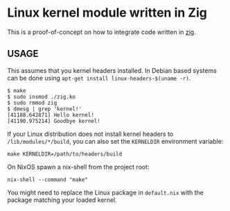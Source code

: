 # Linux kernel module written in Zig

This is a proof-of-concept on how to integrate
code written in [zig](https://ziglang.org/).

## USAGE

This assumes that you kernel headers installed.
In Debian based systems can be done using `apt-get install linux-headers-$(uname -r)`.

```console
$ make
$ sudo insmod ./zig.ko
$ sudo rmmod zig
$ dmesg | grep 'kernel!'
[41188.642871] Hello kernel!
[41190.975214] Goodbye kernel!
```

If your Linux distribution does not install kernel headers to
`/lib/modules/*/build`, you can also set the `KERNELDIR` environment variable:

```console
make KERNELDIR=/path/to/headers/build
```

On NixOS spawn a nix-shell from the project root:

```console
nix-shell --command "make"
```

You might need to replace the Linux package in `default.nix` with the package matching your
loaded kernel.
